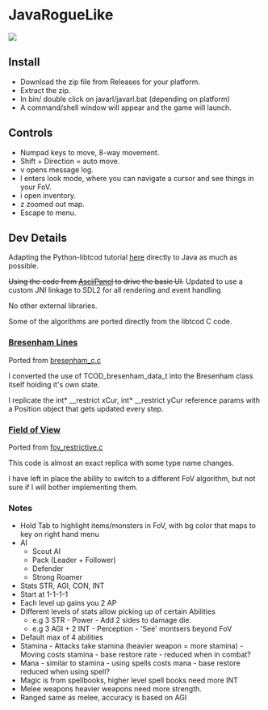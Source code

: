 # JavaRogueLike

![](https://i.imgur.com/FzwmyyE.png)

## Install

* Download the zip file from Releases for your platform.
* Extract the zip.
* In bin/ double click on javarl/javarl.bat (depending on platform)
* A command/shell window will appear and the game will launch.

## Controls

* Numpad keys to move, 8-way movement.
* Shift + Direction = auto move. 
* v opens message log.
* l enters look mode, where you can navigate a cursor and see things in your FoV.
* i open inventory.
* z zoomed out map.
* Escape to menu.

## Dev Details

Adapting the Python-libtcod tutorial [here](https://rogueliketutorials.com/tutorials/tcod/v2/) directly to Java as much as possible.

~~Using the code from [AsciiPanel](https://github.com/trystan/AsciiPanel) to drive the basic UI.~~
Updated to use a custom JNI linkage to SDL2 for all rendering and event handling

No other external libraries.

Some of the algorithms are ported directly from the libtcod C code.

### [Bresenham Lines](src/main/java/org/southy/rl/gen/Bresenham.java)

Ported from [bresenham_c.c](https://github.com/libtcod/libtcod/blob/develop/src/libtcod/bresenham_c.c)

I converted the use of TCOD_bresenham_data_t into the Bresenham class itself holding it's own state.

I replicate the int* __restrict xCur, int* __restrict yCur reference params with a Position object that gets updated every step.

### [Field of View](src/main/java/org/southy/rl/map/FoVRestrictiveShadowCasting.java)

Ported from [fov_restrictive.c](https://github.com/libtcod/libtcod/blob/develop/src/libtcod/fov_restrictive.c)

This code is almost an exact replica with some type name changes.

I have left in place the ability to switch to a different FoV algorithm, but not sure if I will bother implementing them.


### Notes
* Hold Tab to highlight items/monsters in FoV, with bg color that maps to key on right hand menu
* AI
  * Scout AI
  * Pack (Leader + Follower)
  * Defender
  * Strong Roamer
* Stats STR, AGI, CON, INT
* Start at 1-1-1-1
* Each level up gains you 2 AP
* Different levels of stats allow picking up of certain Abilities
  * e.g 3 STR - Power - Add 2 sides to damage die.
  * e.g 3 AGI + 2 INT - Perception - 'See' montsers beyond FoV 
* Default max of 4 abilities
* Stamina - Attacks take stamina (heavier weapon = more stamina) - Moving costs stamina - base restore rate - reduced when in combat?
* Mana - similar to stamina - using spells costs mana - base restore reduced when using spell?
* Magic is from spellbooks, higher level spell books need more INT
* Melee weapons heavier weapons need more strength.
* Ranged same as melee, accuracy is based on AGI
